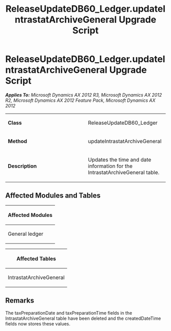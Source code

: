﻿---
title: ReleaseUpdateDB60_Ledger.updateIntrastatArchiveGeneral Upgrade Script
TOCTitle: ReleaseUpdateDB60_Ledger.updateIntrastatArchiveGeneral Upgrade Script
ms:assetid: ab7ce643-7e89-5ae2-5f7b-ab4cab2675b5
ms:mtpsurl: https://msdn.microsoft.com/en-us/library/JJ686478(v=AX.60)
ms:contentKeyID: 49710433
ms.date: 05/18/2015
mtps_version: v=AX.60
---

# ReleaseUpdateDB60\_Ledger.updateIntrastatArchiveGeneral Upgrade Script 


_**Applies To:** Microsoft Dynamics AX 2012 R3, Microsoft Dynamics AX 2012 R2, Microsoft Dynamics AX 2012 Feature Pack, Microsoft Dynamics AX 2012_

<table>
<colgroup>
<col style="width: 50%" />
<col style="width: 50%" />
</colgroup>
<tbody>
<tr class="odd">
<td><p><strong>Class</strong></p></td>
<td><p>ReleaseUpdateDB60_Ledger</p></td>
</tr>
<tr class="even">
<td><p><strong>Method</strong></p></td>
<td><p>updateIntrastatArchiveGeneral</p></td>
</tr>
<tr class="odd">
<td><p><strong>Description</strong></p></td>
<td><p>Updates the time and date information for the IntrastatArchiveGeneral table.</p></td>
</tr>
</tbody>
</table>


## Affected Modules and Tables

<table>
<colgroup>
<col style="width: 100%" />
</colgroup>
<thead>
<tr class="header">
<th><p>Affected Modules</p></th>
</tr>
</thead>
<tbody>
<tr class="odd">
<td><p>General ledger</p></td>
</tr>
</tbody>
</table>


<table>
<colgroup>
<col style="width: 100%" />
</colgroup>
<thead>
<tr class="header">
<th><p>Affected Tables</p></th>
</tr>
</thead>
<tbody>
<tr class="odd">
<td><p>IntrastatArchiveGeneral</p></td>
</tr>
</tbody>
</table>


## Remarks

The taxPreparationDate and taxPreparationTime fields in the IntrastatArchiveGeneral table have been deleted and the createdDateTime fields now stores these values.

  


